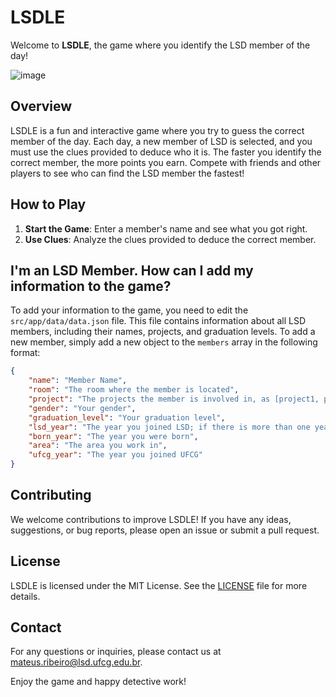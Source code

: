 # LSDLE

Welcome to **LSDLE**, the game where you identify the LSD member of the day!

![image](https://github.com/user-attachments/assets/deb5eae9-1158-48c4-8f36-11c7f2bae577)

## Overview

LSDLE is a fun and interactive game where you try to guess the correct member of the day. Each day, a new member of LSD is selected, and you must use the clues provided to deduce who it is. The faster you identify the correct member, the more points you earn. Compete with friends and other players to see who can find the LSD member the fastest!

## How to Play

1. **Start the Game**: Enter a member's name and see what you got right.
2. **Use Clues**: Analyze the clues provided to deduce the correct member.

## I'm an LSD Member. How can I add my information to the game?

To add your information to the game, you need to edit the `src/app/data/data.json` file. This file contains information about all LSD members, including their names, projects, and graduation levels. To add a new member, simply add a new object to the `members` array in the following format:

```json
{
    "name": "Member Name",
    "room": "The room where the member is located",
    "project": "The projects the member is involved in, as [project1, project2]",
    "gender": "Your gender",
    "graduation_level": "Your graduation level",
    "lsd_year": "The year you joined LSD; if there is more than one year, list them as [year1, year2]",
    "born_year": "The year you were born",
    "area": "The area you work in",
    "ufcg_year": "The year you joined UFCG"
}
```

## Contributing

We welcome contributions to improve LSDLE! If you have any ideas, suggestions, or bug reports, please open an issue or submit a pull request.

## License

LSDLE is licensed under the MIT License. See the [LICENSE](LICENSE) file for more details.

## Contact

For any questions or inquiries, please contact us at [mateus.ribeiro@lsd.ufcg.edu.br](mailto:mateus.ribeiro@lsd.ufcg.edu.br).

Enjoy the game and happy detective work!
